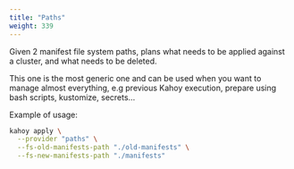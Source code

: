 ```yaml
---
title: "Paths"
weight: 339
---
```


Given 2 manifest file system paths, plans what needs to be applied against a cluster, and what needs to be deleted.

This one is the most generic one and can be used when you want to manage almost everything, e.g previous Kahoy execution, prepare using bash scripts, kustomize, secrets...

Example of usage:

```bash
kahoy apply \
  --provider "paths" \
  --fs-old-manifests-path "./old-manifests" \
  --fs-new-manifests-path "./manifests"
```
